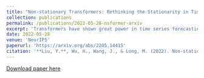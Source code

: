 ```yaml
---
title: "Non-stationary Transformers: Rethinking the Stationarity in Time Series Forecasting"
collection: publications
permalink: /publications/2022-05-28-nsformer-arxiv
excerpt: 'Transformers have shown great power in time series forecasting due to their global-range modeling ability. However, their performance can degenerate terribly on non-stationary real-world data in which the joint distribution changes over time. Previous studies primarily adopt stationarization to reduce the non-stationarity of original series for better predictability. But the stationarized series deprived of inherent non-stationarity can be less instructive for real-world bursty events forecasting. This problem, termed over-stationarization in this paper, leads Transformers to generate indistinguishable temporal attentions for different series and impedes the predictive capability of deep models. To tackle the dilemma between series predictability and model capability, we propose Non-stationary Transformers as a generic framework with two interdependent modules: Series Stationarization and De-stationary Attention. Concretely, Series Stationarization unifies the statistics of each input and converts the output with restored statistics for better predictability. To address over-stationarization, De-stationary Attention is devised to recover the intrinsic non-stationary information into temporal dependencies by approximating distinguishable attentions learned from unstationarized series. Our Non-stationary Transformers framework consistently boosts mainstream Transformers by a large margin, which reduces **49.43%** MSE on Transformer, **47.34%** on Informer, and **46.89%** on Reformer, making them the state-of-the-art in time series forecasting.'
date: 2022-05-28
venue: 'NeurIPS'
paperurl: 'https://arxiv.org/abs/2205.14415'
citation: '**Liu, Y.**, Wu, H., Wang, J., & Long, M. (2022). Non-stationary Transformers: Rethinking the Stationarity in Time Series Forecasting. NeurIPS 2022.'
---
```


[Download paper here](https://arxiv.org/pdf/2205.14415.pdf)

